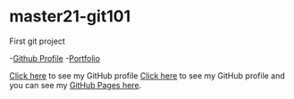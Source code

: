 # master21-git101

First git project


-[Github Profile](https://github.com/boothscript)
-[Portfolio](https://boothscript.github.io/portfolio2)

[Click here](https://github.com/lisarawlings) to see my GitHub profile
[Click here](https://github.com/jennifer-carey) to see my GitHub profile and you can see my [GitHub Pages here](https://jennifer-carey.github.io/). 

